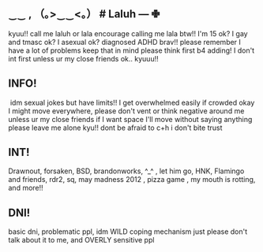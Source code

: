 ## ‿‿  , （｡>‿‿<｡） #  Laluh —  ✙

‎kyuu!! call me laluh or lala encourage calling me lala btw!! I'm 15 ok? I gay and tmasc ok? I asexual ok? diagnosed ADHD brav!! please remember I have a lot of problems keep that in mind please think first b4 adding! I don't int first unless ur my close friends ok.. kyuuu!! 
 
 ## ‎INFO! 
‎ idm sexual jokes but have limits!! 
I get overwhelmed easily if crowded okay I might move everywhere, please don't vent or think negative around me unless ur my close friends if I want space I'll move without saying anything please leave me alone kyu!! dont be afraid to c+h i don't bite trust

## INT! 
‎Drawnout, forsaken, BSD, brandonworks, ^_^ , let him go, HNK, Flamingo and friends, rdr2, sq, may madness 2012 , pizza game , my mouth is rotting, and more!! 
‎
## DNI!
basic dni, problematic ppl, idm WILD coping mechanism just please don't talk about it to me, and OVERLY sensitive ppl 

